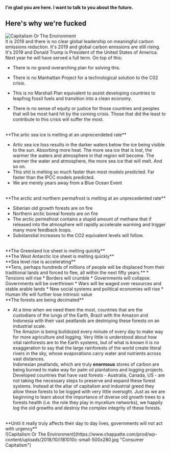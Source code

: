 **I'm glad you are here. I want to talk to you about the future.**

<h2>Here's why we're fucked</h2>

![Capitalism Or The Environment](https://www.chappatte.com/prod/wp-content/uploads/artworks/2009/12/L091210ce-900x582.jpg "Consumer Capitalism")
<br/>
It is 2019 and there is no clear global leadership on meaningful carbon emissions reduction. It's 2019 and global carbon emissions are still rising. It's 2019 and Donald Trump is President of the United States of America. Next year he will have served a full term. On top of this: 

* There is no grand overarching plan for solving this. 

* There is no Manhattan Project for a technological solution to the C02 crisis.

* This is no Marshall Plan equivalent to assist developing countries to leapfrog fossil fuels and transition into a clean economy.

* There is no sense of equity or justice for those countries and peoples that will be most hard hit by the coming crisis. Those that did the least to contribute to this crisis will suffer the most.

<br/>
**The artic sea ice is melting at an unprecendeted rate**

* Artic sea ice loss results in the darker waters below the ice being visible to the sun. Absorbing more heat. The more sea ice that is lost, the warmer the waters and atmosphere in that region will become. The warmer the water and atmosphere, the more sea ice that will melt. And so on.
* This shit is melting so much faster than most models predicted. Far faster than the IPCC models predicted.
* We are merely years away from a Blue Ocean Event

<br/>
**The arctic and northern permafrost is melting at an unprecedented rate**

* Siberian old growth forests are on fire
* Northern arctic boreal forests are on fire
* The arctic permafrost contains a stupid amount of methane that if released into the atmosphere will rapidly accelerate warming and trigger many more feedback loops.
* Substanstial increases to the CO2 equivalent levels will follow.

<br/>
**The Greenland Ice sheet is melting quickly**

<br/>
**The West Antarctic Ice sheet is melting quickly**

<br/>
**Sea level rise is accelerating**

<br/>
**Tens, perhaps hundreds of millions of people will be displaced from their traditional lands and forced to flee, all within the next fifty years.**
* Tensions will rise
* Borders will crumble
* Governments will collapse. Governments will be overthrown
* Wars will be waged over resources and stable arable lands
* New social systems and political economies will rise
* Human life will further lose intrinsic value

<br/>
**The forests are being decimated**

* At a time when we need them the most, countries that are the custodians of the lungs of the Earth, Brazil with the Amazon and Indonesia with their vast peatlands are destroying these forests on an industrial scale. <br/>The Amazon is being bulldozed every minute of every day to make way for more agriculture and logging. Very little is understood about how vital rainforests are to the Earth systems, but of what is known it is no exaggeration to say that the large rainforests of the world create literal rivers in the sky, whose evaporations carry water and nutrients across vast distances. <br/>Indonesian peatlands, which are truly **enormous** stores of carbon are being burned to make way for palm oil plantations and logging projects. <br/>Developed countries that have vast forests - Australia, Canada, US - are not taking the necessary steps to preserve and expand these forest systems. Instead at the altar of capitalism and industrial greed they allow these forests to be logged with very little oversight. Just as we are beginning to learn about the importance of diverse old growth trees to a forests health (i.e. the role they play in mycelium networks), we happily log the old growths and destroy the complex integrity of these forests.


<br/>
**Until it really truly affects their day to day lives, governments will not act with urgency**
<br/>
![Capitalism Or The Environment](https://www.chappatte.com/prod/wp-content/uploads/2018/10/I181010c-small-500x280.jpg "Consumer Capitalism")

